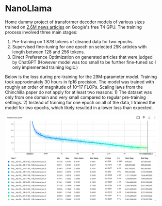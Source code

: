 # NanoLlama
Home dummy project of transformer decoder models of various sizes trained on [2.6M news articles](https://components.one/datasets/all-the-news-2-news-articles-dataset) on Google's free T4 GPU. The training process involved three main stages:

1. Pre-training on 1.87B tokens of cleaned data for two epochs. 
2. Supervised fine-tuning for one epoch on selected 25K articles with length between 128 and 256 tokens. 
3. Direct Preference Optimization on generated articles that were judged by ChatGPT (However model was too small to be further fine-tuned so I only implemented training logic.)

Below is the loss during pre-training for the 29M-parameter model. Training took approximately 30 hours in fp16 precision. The model was trained with roughly an order of magnitude of 10^17 FLOPs. Scaling laws from the Chinchilla paper do not apply for at least two reasons: 1) The dataset was only from one domain and very small compared to regular pre-training settings. 2) Instead of training for one epoch on all of the data, I trained the model for two epochs, which likely resulted in a lower loss than expected.


![trainlosss](./loss/trainloss.PNG)
